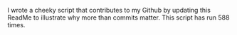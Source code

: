 I wrote a cheeky script that contributes to my Github by updating this ReadMe to illustrate why more than commits matter. This script has run 588 times.